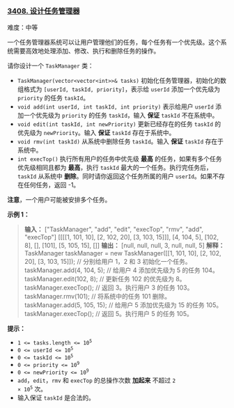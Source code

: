 ### [3408\. 设计任务管理器](https://leetcode.cn/problems/design-task-manager/)

难度：中等

一个任务管理器系统可以让用户管理他们的任务，每个任务有一个优先级。这个系统需要高效地处理添加、修改、执行和删除任务的操作。

请你设计一个 `TaskManager` 类：

- `TaskManager(vector<vector<int>>& tasks)` 初始化任务管理器，初始化的数组格式为 `[userId, taskId, priority]`，表示给 `userId` 添加一个优先级为 `priority` 的任务 `taskId`。
- `void add(int userId, int taskId, int priority)` 表示给用户 `userId` 添加一个优先级为 `priority` 的任务 `taskId`，输入 **保证** `taskId` 不在系统中。
- `void edit(int taskId, int newPriority)` 更新已经存在的任务 `taskId` 的优先级为 `newPriority`。输入 **保证** `taskId` 存在于系统中。
- `void rmv(int taskId)` 从系统中删除任务 `taskId`。输入 **保证** `taskId` 存在于系统中。
- `int execTop()` 执行所有用户的任务中优先级 **最高** 的任务，如果有多个任务优先级相同且都为 **最高**，执行 `taskId` 最大的一个任务。执行完任务后，`taskId` 从系统中 **删除**。同时请你返回这个任务所属的用户 `userId`。如果不存在任何任务，返回 -1。

**注意**，一个用户可能被安排多个任务。

**示例 1：**

> **输入：**
> ["TaskManager", "add", "edit", "execTop", "rmv", "add", "execTop"]
\[[\[[1, 101, 10], [2, 102, 20], [3, 103, 15]]], [4, 104, 5], [102, 8], [], [101], [5, 105, 15], []]
> **输出：**
> [null, null, null, 3, null, null, 5]
> **解释：**
> TaskManager taskManager = new TaskManager(\[[1, 101, 10], [2, 102, 20], [3, 103, 15]]);  // 分别给用户 1，2 和 3 初始化一个任务。
> taskManager.add(4, 104, 5);   // 给用户 4 添加优先级为 5 的任务 104。
> taskManager.edit(102, 8);     // 更新任务 102 的优先级为 8。
> taskManager.execTop();        // 返回 3。执行用户 3 的任务 103。
> taskManager.rmv(101);         // 将系统中的任务 101 删除。
> taskManager.add(5, 105, 15);  // 给用户 5 添加优先级为 15 的任务 105。
> taskManager.execTop();        // 返回 5。执行用户 5 的任务 105。

**提示：**

- <code>1 <= tasks.length <= 10<sup>5</sup></code>
- <code>0 <= userId <= 10<sup>5</sup></code>
- <code>0 <= taskId <= 10<sup>5</sup></code>
- <code>0 <= priority <= 10<sup>9</sup></code>
- <code>0 <= newPriority <= 10<sup>9</sup></code>
- `add`，`edit`，`rmv` 和 `execTop` 的总操作次数 **加起来** 不超过 <code>2 &times; 10<sup>5</sup></code> 次。
- 输入保证 `taskId` 是合法的。
